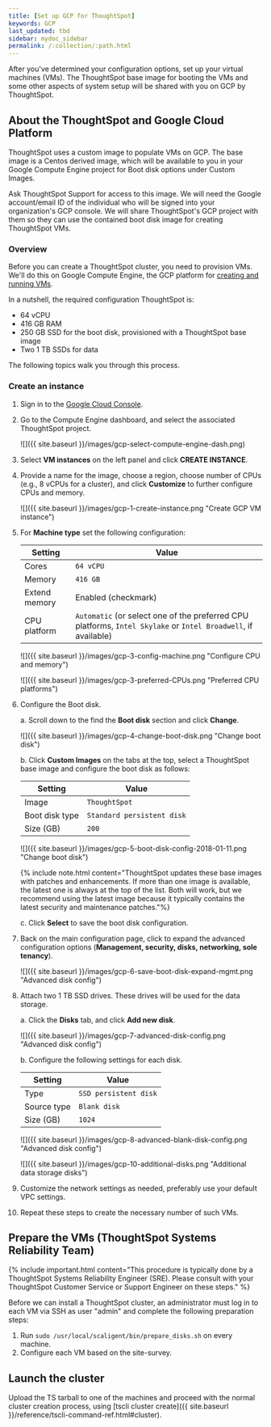```yaml
---
title: [Set up GCP for ThoughtSpot]
keywords: GCP
last_updated: tbd
sidebar: mydoc_sidebar
permalink: /:collection/:path.html
---
```


After you've determined your configuration options, set up your virtual machines
(VMs). The ThoughtSpot base image for booting the VMs and some other aspects of
system setup will be shared with you on GCP by ThoughtSpot.

## About the ThoughtSpot and Google Cloud Platform

ThoughtSpot uses a custom image to populate VMs on GCP. The base image is a Centos derived
image, which will be available to you in your Google Compute Engine project for
Boot disk options under Custom Images.

Ask ThoughtSpot Support for access to this image. We will need the Google account/email ID of the individual who will be signed into your organization's GCP console. We will share ThoughtSpot's GCP project with them so they can use the contained boot disk image for creating ThoughtSpot VMs.

### Overview

Before you can create a ThoughtSpot cluster, you need to provision VMs.  We'll
do this on Google Compute Engine, the GCP platform for [creating and running VMs](https).

In a nutshell, the required configuration ThoughtSpot is:

- 64 vCPU
- 416 GB RAM
- 250 GB SSD for the boot disk, provisioned with a ThoughtSpot base image
- Two 1 TB SSDs for data

The following topics walk you through this process.

###  Create an instance

1. Sign in to the [Google Cloud Console](https://console.cloud.google.com/).

2. Go to the Compute Engine dashboard, and select the associated ThoughtSpot project.

    ![]({{ site.baseurl }}/images/gcp-select-compute-engine-dash.png)

2. Select **VM instances** on the left panel and click **CREATE INSTANCE**.

3. Provide a name for the image, choose a region, choose number of CPUs (e.g., 8 vCPUs for a cluster), and click **Customize** to further configure CPUs and memory.

    ![]({{ site.baseurl }}/images/gcp-1-create-instance.png "Create GCP VM instance")

4. For **Machine type** set the following configuration:

    | Setting       | Value                |
    |------------   | -------------------- |
    | Cores         | `64 vCPU`            |
    | Memory        | `416 GB`             |
    | Extend memory | Enabled (checkmark)  |
    | CPU platform  | `Automatic` (or select one of the preferred CPU platforms, `Intel Skylake` or `Intel Broadwell`, if available)|

    ![]({{ site.baseurl }}/images/gcp-3-config-machine.png "Configure CPU and memory")

    ![]({{ site.baseurl }}/images/gcp-3-preferred-CPUs.png "Preferred CPU platforms")

5. Configure the Boot disk.

    a. Scroll down to the find the **Boot disk** section and click **Change**.

      ![]({{ site.baseurl }}/images/gcp-4-change-boot-disk.png "Change boot disk")

    b. Click **Custom Images** on the tabs at the top, select a ThoughtSpot base image and configure the boot disk as follows:

      | Setting         | Value                     |
      |------------     | --------------------      |
      | Image           | `ThoughtSpot`             |
      | Boot disk type  | `Standard persistent disk`|
      | Size (GB)       | `200`                     |

      ![]({{ site.baseurl }}/images/gcp-5-boot-disk-config-2018-01-11.png "Change boot disk")

      {% include note.html content="ThoughtSpot updates these base images with patches and enhancements. If more than one image is available, the latest one is always at the top of the list. Both will work, but we recommend using the latest image because it typically contains the latest security and maintenance patches."%}

      c. Click **Select** to save the boot disk configuration.

6.  Back on the main configuration page, click to expand the advanced configuration options
    (**Management, security, disks, networking, sole tenancy**).

    ![]({{ site.baseurl }}/images/gcp-6-save-boot-disk-expand-mgmt.png "Advanced disk config")

7.  Attach two 1 TB SSD drives. These drives will be used for the data storage.

    a. Click the **Disks** tab, and click **Add new disk**.

      ![]({{ site.baseurl }}/images/gcp-7-advanced-disk-config.png "Advanced disk config")

    b. Configure the following settings for each disk.

      | Setting      | Value                  |
      |------------  | ---------------------- |
      | Type         | `SSD persistent disk`  |
      | Source type  | `Blank disk`           |
      | Size (GB)    | `1024`                 |

      ![]({{ site.baseurl }}/images/gcp-8-advanced-blank-disk-config.png "Advanced disk config")

      ![]({{ site.baseurl }}/images/gcp-10-additional-disks.png "Additional data storage disks")

8. Customize the network settings as needed, preferably use your default VPC settings.

9. Repeat these steps to create the necessary number of such VMs.

## Prepare the VMs (ThoughtSpot Systems Reliability Team)

{% include important.html content="This procedure is typically done by a
ThoughtSpot Systems Reliability Engineer (SRE). Please consult
with your ThoughtSpot Customer Service or Support Engineer on these steps." %}

Before we can install a ThoughtSpot cluster, an administrator must log in to
each VM via SSH as user "admin" and complete the following preparation steps:

1. Run `sudo /usr/local/scaligent/bin/prepare_disks.sh` on every machine.
2. Configure each VM based on the site-survey.

## Launch the cluster

Upload the TS tarball to one of the machines and proceed with the normal
cluster creation process, using [tscli cluster create]({{ site.baseurl }}/reference/tscli-command-ref.html#cluster).
